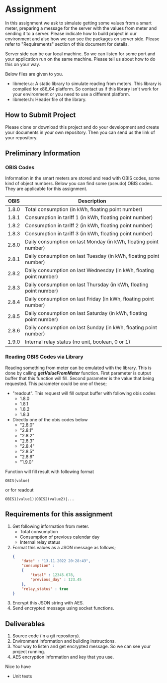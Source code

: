 # Assignment

In this assignment we ask to simulate getting some values from a smart meter, preparing a message for the server with the values from meter and sending it to a server. Please indicate how to build project in our environment and also how we can see the packages on server side. Please refer to "Requirements" section of this document for details.

Server side can be our local machine. So we can listen for some port and your application run on the same machine. Please tell us about how to do this on your way.

Below files are given to you.

- libmeter.a: A static library to simulate reading from meters. This library is compiled for x86_64 platform. So contact us if this library isn't work for your environment or you need to use a different platform.
- libmeter.h: Header file of the library.

## How to Submit Project

Please clone or download this project and do your development and create your documents in your own repository. Then you can send us the link of your repository.

## Preliminary Information

### OBIS Codes

Information in the smart meters are stored and read with OBIS codes, some kind of object numbers. Below you can find some (pseudo) OBIS codes. They are applicable for this assignment.

OBIS    | Description
---     | ---
1.8.0   | Total consumption (in kWh, floating point number)
1.8.1   | Consumption in tariff 1 (in kWh, floating point number)
1.8.2   | Consumption in tariff 2 (in kWh, floating point number)
1.8.3   | Consumption in tariff 3 (in kWh, floating point number)
2.8.0   | Daily consumption on last Monday (in kWh, floating point number)
2.8.1   | Daily consumption on last Tuesday (in kWh, floating point number)
2.8.2   | Daily consumption on last Wednesday (in kWh, floating point number)
2.8.3   | Daily consumption on last Thursday (in kWh, floating point number)
2.8.4   | Daily consumption on last Friday (in kWh, floating point number)
2.8.5   | Daily consumption on last Saturday (in kWh, floating point number)
2.8.6   | Daily consumption on last Sunday (in kWh, floating point number)
1.9.0   | Internal relay status (no unit, boolean, 0 or 1)

### Reading OBIS Codes via Library

Reading something from meter can be emulated with the library. This is done by calling ***getValueFromMeter*** function. First parameter is output buffer that this function will fill. Second parameter is the value that being requested. This parameter could be one of these;
- "readout". This request will fill output buffer with following obis codes
    - 1.8.0
    - 1.8.1
    - 1.8.2
    - 1.8.3
- Directly one of the obis codes below
    - "2.8.0"
    - "2.8.1"
    - "2.8.2"
    - "2.8.3"
    - "2.8.4"
    - "2.8.5"
    - "2.8.6"
    - "1.9.0"

Function will fill result with following format
```
OBIS(value)
```
or for readout
```
OBIS1(value1)|OBIS2(value2)|...
```

## Requirements for this assignment
1. Get following information from meter.
    - Total consumption
    - Consumption of previous calendar day
    - Internal relay status
2. Format this values as a JSON message as follows;
    ```json
    {
        "date" : "13.11.2022 20:28:43",
        "consumption" :
        {
            "total" : 12345.678,
            "previous_day" : 123.45
        },
        "relay_status" : true
    }
    ```
3. Encrypt this JSON string with AES.
4. Send encrypted message using socket functions.

## Deliverables
1. Source code (in a git repository).
2. Environment information and building instructions.
3. Your way to listen and get encrypted message. So we can see your project running.
4. AES encryption information and key that you use.

Nice to have
- Unit tests
